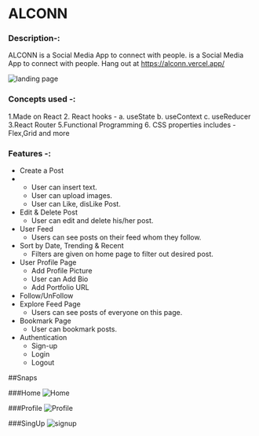 # ALCONN

### Description-:
ALCONN is a Social Media App to connect with people. is a Social Media App to connect with people. 
Hang out at https://alconn.vercel.app/

![landing page](https://github.com/Shreyannsh/MySocialMediaLatestApp/assets/111145568/84a2ad5c-71fa-4b37-a5c1-05b538f5b02b)

### Concepts used -:

1.Made on React 2. React hooks - a. useState b. useContext c. useReducer 3.React Router 5.Functional Programming 6. CSS properties includes - Flex,Grid and more

### Features -:
- Create a Post
- - User can insert text.
  - User can upload images.
  - User can Like, disLike Post.
- Edit & Delete Post
  - User can edit and delete his/her post.
- User Feed
  - Users can see posts on their feed whom they follow.
- Sort by Date, Trending & Recent
  - Filters are given on home page to filter out desired post.
- User Profile Page
  - Add Profile Picture
  - User can Add Bio
  - Add Portfolio URL
- Follow/UnFollow
- Explore Feed Page
  - Users can see posts of everyone on this page.
- Bookmark Page
  - User can bookmark posts.
- Authentication
  - Sign-up
  - Login
  - Logout

##Snaps

###Home
![Home](https://github.com/Shreyannsh/MySocialMediaLatestApp/assets/111145568/4c53503c-f56c-4b9a-b789-6622233e2246)

###Profile
![Profile](https://github.com/Shreyannsh/MySocialMediaLatestApp/assets/111145568/65bb7518-c994-49e3-9f83-26a25136999c)

###SingUp 
![signup](https://github.com/Shreyannsh/MySocialMediaLatestApp/assets/111145568/22e41a07-fbbd-44bd-8716-5226f9fb9d90)

